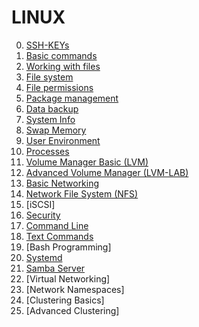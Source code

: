 # LINUX

0. [SSH-KEYs](../LINUXs/Contents/SSH_Key.md)
1. [Basic commands](../LINUXs/Contents/Basic_Commands.md)
2. [Working with files](../LINUXs/Contents/Working_With_Files.md)
3. [File system](../LINUXs/Contents/File_System.md)
4. [File permissions](../LINUXs/Contents/File_Permissions.md)
5. [Package management](../LINUXs/Contents/Package_Management.md)
6. [Data backup](../LINUXs/Contents/Data_Backup.md)
7. [System Info](../LINUXs/Contents/System_Info.md)
8. [Swap Memory](../LINUXs/Contents/Swap_Memory.md)
9. [User Environment](../LINUXs/Contents/User_Environment.md)
10. [Processes](../LINUXs/Contents/Processes.md)
11. [Volume Manager Basic (LVM)](../LINUXs/Contents/Volume_Manager_Basics.md)
12. [Advanced Volume Manager (LVM-LAB)](../LINUXs/Contents/Advanced_Volume_Manager.md)
13. [Basic Networking](../LINUXs/Contents/Networking.md)
14. [Network File System (NFS)](../LINUXs/Contents/Network_File_System.md)
15. [iSCSI]
16. [Security](../LINUXs/Contents/Basic_Security.md)
17. [Command Line](../LINUXs/Contents/Command_Line_Prompt.md)
18. [Text Commands](../LINUXs/Contents/Text_Commands.md)
19. [Bash Programming]
20. [Systemd](../LINUXs/Contents/Systemd.md)
21. [Samba Server](../LINUXs/Contents/Samba_Server.md)
22. [Virtual Networking]
23. [Network Namespaces]
24. [Clustering Basics]
25. [Advanced Clustering]